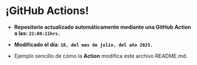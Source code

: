 # ¡GitHub Actions!
* **Repositorio actualizado automáticamente mediante una GitHub Action a las: `22:00:11hrs.`**
* **Modificado el día: `10, del mes de julio, del año 2025.`**

* Ejemplo sencillo de cómo la **Action** modifica este archivo README.md.
